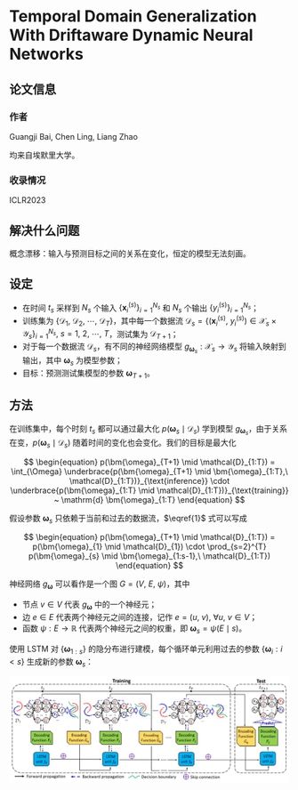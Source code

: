 # Temporal Domain Generalization With Driftaware Dynamic Neural Networks

## 论文信息

### 作者

Guangji Bai, Chen Ling, Liang Zhao

均来自埃默里大学。

### 收录情况

ICLR2023

## 解决什么问题

概念漂移：输入与预测目标之间的关系在变化，恒定的模型无法刻画。

## 设定

- 在时间 $t_s$ 采样到 $N_s$ 个输入 $\left\{\bm{x}_{i}^{(s)} \right\}_{i=1}^{N_s}$ 和 $N_s$ 个输出 $\left\{y_{i}^{(s)} \right\}_{i=1}^{N_s}$；
- 训练集为 $\left\{\mathcal{D}_1,\ \mathcal{D}_2,\ \cdots,\ \mathcal{D}_{T} \right\}$，其中每一个数据流 $\mathcal{D}_{s} = \left\{\left(\bm{x}_{i}^{(s)},\ y_i^{(s)} \right)\in \mathcal{X}_{s}\times \mathcal{Y}_{s} \right\}_{i=1}^{N_{s}},\ s = 1,\ 2,\ \cdots,\ T$，测试集为 $\mathcal{D}_{T+1}$；
- 对于每一个数据流 $\mathcal{D}_{s}$，有不同的神经网络模型 $g_{\bm{\omega}_{s}}: \mathcal{X}_{s} \to \mathcal{Y}_{s}$ 将输入映射到输出，其中 $\bm{\omega}_{s}$ 为模型参数；
- 目标：预测测试集模型的参数 $\bm{\omega}_{T+1}$。

## 方法

在训练集中，每个时刻 $t_s$ 都可以通过最大化 $p(\bm{\omega}_{s} \mid \mathcal{D}_{s})$ 学到模型 $g_{\bm{\omega}_{s}}$，由于关系在变，$p(\bm{\omega}_{s} \mid \mathcal{D}_{s})$ 随着时间的变化也会变化。我们的目标是最大化

$$
\begin{equation}
    p(\bm{\omega}_{T+1} \mid \mathcal{D}_{1:T}) = \int_{\Omega} \underbrace{p(\bm{\omega}_{T+1} \mid \bm{\omega}_{1:T},\ \mathcal{D}_{1:T})}_{\text{inference}} \cdot \underbrace{p(\bm{\omega}_{1:T} \mid \mathcal{D}_{1:T})}_{\text{training}} ~ \mathrm{d} \bm{\omega}_{1:T}
\end{equation}
$$

假设参数 $\bm{\omega}_{s}$ 只依赖于当前和过去的数据流，$\eqref{1}$ 式可以写成

$$
\begin{equation}
    p(\bm{\omega}_{T+1} \mid \mathcal{D}_{1:T}) = p(\bm{\omega}_{1} \mid \mathcal{D}_{1}) \cdot \prod_{s=2}^{T} p(\bm{\omega}_{s} \mid \bm{\omega}_{1:s-1},\ \mathcal{D}_{1:T}) 
\end{equation}
$$

神经网络 $g_{\bm{\omega}}$ 可以看作是一个图 $G = (V,\ E,\ \psi)$，其中
- 节点 $v \in V$ 代表 $g_{\bm{\omega}}$ 中的一个神经元；
- 边 $e \in E$ 代表两个神经元之间的连接，记作 $e = (u,\ v),\ \forall u,\ v \in V$；
- 函数 $\psi: E \to \mathbb{R}$ 代表两个神经元之间的权重，即 $\bm{\omega}_{s} = \psi(E\mid s)$。

使用 LSTM 对 $\left\{\bm{\omega}_{1:s} \right\}$ 的隐分布进行建模，每个循环单元利用过去的参数 $\left\{\bm{\omega}_{i}: i<s \right\}$ 生成新的参数 $\bm{\omega}_{s}$：

<div align='center'>

![](image/2023-06-07-13-25-41.png)
</div align='center'>